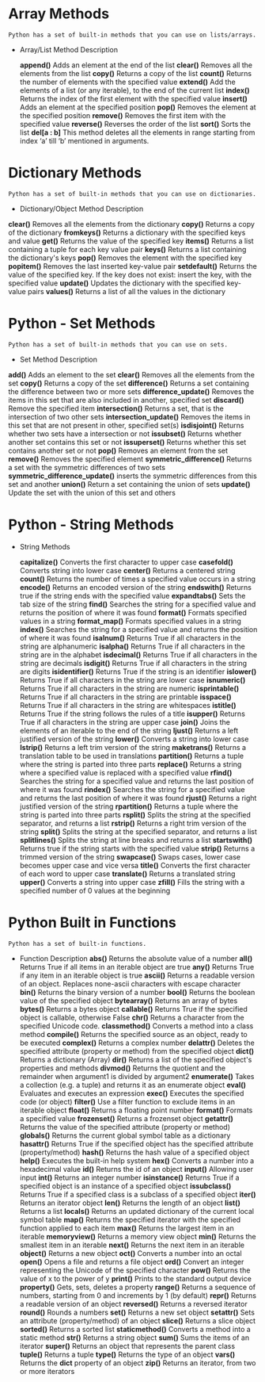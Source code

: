 # Array Methods
    Python has a set of built-in methods that you can use on lists/arrays.

  * Array/List Method Description

    **append()**	Adds an element at the end of the list
    **clear()**	Removes all the elements from the list
    **copy()**	Returns a copy of the list
    **count()**	Returns the number of elements with the specified value
    **extend()**	Add the elements of a list (or any iterable), to the end of the current list
    **index()**	Returns the index of the first element with the specified value
    **insert()**	Adds an element at the specified position
    **pop()**	Removes the element at the specified position
    **remove()**	Removes the first item with the specified value
    **reverse()**	Reverses the order of the list
    **sort()**	Sorts the list
    **del[a : b]** This method deletes all the elements in range starting from index ‘a’ till ‘b’ mentioned in arguments.



# Dictionary Methods
    Python has a set of built-in methods that you can use on dictionaries.

  * Dictionary/Object Method Description

  **clear()** Removes all the elements from the dictionary
  **copy()**	Returns a copy of the dictionary
  **fromkeys()**	Returns a dictionary with the specified keys and value
  **get()**	Returns the value of the specified key
  **items()**	Returns a list containing a tuple for each key value pair
  **keys()**	Returns a list containing the dictionary's keys
  **pop()**	Removes the element with the specified key
  **popitem()**	Removes the last inserted key-value pair
  **setdefault()**	Returns the value of the specified key. If the key does not exist: insert the key, with the specified value
  **update()**	Updates the dictionary with the specified key-value pairs
  **values()**	Returns a list of all the values in the dictionary






# Python - Set Methods
    Python has a set of built-in methods that you can use on sets.

 * Set Method	Description

  **add()**	Adds an element to the set
  **clear()**	Removes all the elements from the set
  **copy()**	Returns a copy of the set
  **difference()**	Returns a set containing the difference between two or more sets
  **difference_update()**	Removes the items in this set that are also included in another, specified set
  **discard()**	Remove the specified item
  **intersection()**	Returns a set, that is the intersection of two other sets
  **intersection_update()**	Removes the items in this set that are not present in other, specified set(s)
  **isdisjoint()**	Returns whether two sets have a intersection or not
  **issubset()**	Returns whether another set contains this set or not
  **issuperset()**	Returns whether this set contains another set or not
  **pop()**	Removes an element from the set
  **remove()**	Removes the specified element
  **symmetric_difference()**	Returns a set with the symmetric differences of two sets
  **symmetric_difference_update()**	inserts the symmetric differences from this set and another
  **union()**	Return a set containing the union of sets
  **update()**	Update the set with the union of this set and others







# Python - String Methods

 * String Methods

   **capitalize()**	Converts the first character to upper case
    **casefold()**	Converts string into lower case
    **center()**	Returns a centered string
    **count()** Returns the number of times a specified value occurs in a string
    **encode()**	Returns an encoded version of the string
    **endswith()**	Returns true if the string ends with the specified value
    **expandtabs()**	Sets the tab size of the string
    **find()**	Searches the string for a specified value and returns the position of where it was found
    **format()**	Formats specified values in a string
    **format_map()**	Formats specified values in a string
    **index()**	Searches the string for a specified value and returns the position of where it was found
    **isalnum()**	Returns True if all characters in the string are alphanumeric
    **isalpha()**	Returns True if all characters in the string are in the alphabet
    **isdecimal()**	Returns True if all characters in the string are decimals
    **isdigit()**	Returns True if all characters in the string are digits
    **isidentifier()**	Returns True if the string is an identifier
    **islower()**	Returns True if all characters in the string are lower case
    **isnumeric()**	Returns True if all characters in the string are numeric
    **isprintable()**	Returns True if all characters in the string are printable
    **isspace()**	Returns True if all characters in the string are whitespaces
    **istitle()**	Returns True if the string follows the rules of a title
    **isupper()**	Returns True if all characters in the string are upper case
    **join()**	Joins the elements of an iterable to the end of the string
    **ljust()**	Returns a left justified version of the string
    **lower()**	Converts a string into lower case
    **lstrip()**	Returns a left trim version of the string
    **maketrans()**	Returns a translation table to be used in translations
    **partition()**	Returns a tuple where the string is parted into three parts
    **replace()**	Returns a string where a specified value is replaced with a specified value
    **rfind()**	Searches the string for a specified value and returns the last position of where it was found
    **rindex()**	Searches the string for a specified value and returns the last position of where it was found
    **rjust()**	Returns a right justified version of the string
    **rpartition()**	Returns a tuple where the string is parted into three parts
    **rsplit()**	Splits the string at the specified separator, and returns a list
    **rstrip()**	Returns a right trim version of the string
    **split()**	Splits the string at the specified separator, and returns a list
    **splitlines()**	Splits the string at line breaks and returns a list
    **startswith()**	Returns true if the string starts with the specified value
    **strip()**	Returns a trimmed version of the string
    **swapcase()**	Swaps cases, lower case becomes upper case and vice versa
    **title()**	Converts the first character of each word to upper case
    **translate()**	Returns a translated string
    **upper()**	Converts a string into upper case
    **zfill()**	Fills the string with a specified number of 0 values at the beginning





# Python Built in Functions
    Python has a set of built-in functions.

  * Function Description
    **abs()**	Returns the absolute value of a number
    **all()**	Returns True if all items in an iterable object are true
    **any()**	Returns True if any item in an iterable object is true
    **ascii()**	Returns a readable version of an object. Replaces none-ascii characters with escape character
    **bin()**	Returns the binary version of a number
    **bool()**	Returns the boolean value of the specified object
    **bytearray()**	Returns an array of bytes
    **bytes()**	Returns a bytes object
    **callable()**	Returns True if the specified object is callable, otherwise False
    **chr()**	Returns a character from the specified Unicode code.
    **classmethod()**	Converts a method into a class method
    **compile()**	Returns the specified source as an object, ready to be executed
    **complex()**	Returns a complex number
    **delattr()**	Deletes the specified attribute (property or method) from the specified object
    **dict()**	Returns a dictionary (Array)
    **dir()**	Returns a list of the specified object's properties and methods
    **divmod()**	Returns the quotient and the remainder when argument1 is divided by argument2
    **enumerate()**	Takes a collection (e.g. a tuple) and returns it as an enumerate object
    **eval()**	Evaluates and executes an expression
    **exec()**	Executes the specified code (or object)
    **filter()**	Use a filter function to exclude items in an iterable object
    **float()**	Returns a floating point number
    **format()**	Formats a specified value
    **frozenset()**	Returns a frozenset object
    **getattr()**	Returns the value of the specified attribute (property or method)
    **globals()**	Returns the current global symbol table as a dictionary
    **hasattr()**	Returns True if the specified object has the specified attribute (property/method)
    **hash()**	Returns the hash value of a specified object
    **help()**	Executes the built-in help system
    **hex()**	Converts a number into a hexadecimal value
    **id()**	Returns the id of an object
    **input()**	Allowing user input
    **int()**	Returns an integer number
    **isinstance()**	Returns True if a specified object is an instance of a specified object
    **issubclass()**	Returns True if a specified class is a subclass of a specified object
    **iter()**	Returns an iterator object
    **len()**	Returns the length of an object
    **list()**	Returns a list
    **locals()**	Returns an updated dictionary of the current local symbol table
    **map()**	Returns the specified iterator with the specified function applied to each item
    **max()**	Returns the largest item in an iterable
    **memoryview()**	Returns a memory view object
    **min()**	Returns the smallest item in an iterable
    **next()**	Returns the next item in an iterable
    **object()**	Returns a new object
    **oct()**	Converts a number into an octal
    **open()**	Opens a file and returns a file object
    **ord()**	Convert an integer representing the Unicode of the specified character
    **pow()**	Returns the value of x to the power of y
    **print()**	Prints to the standard output device
    **property()**	Gets, sets, deletes a property
    **range()**	Returns a sequence of numbers, starting from 0 and increments by 1 (by default)
    **repr()**	Returns a readable version of an object
    **reversed()**	Returns a reversed iterator
    **round()**	Rounds a numbers
    **set()**	Returns a new set object
    **setattr()**	Sets an attribute (property/method) of an object
    **slice()**	Returns a slice object
    **sorted()**	Returns a sorted list
    **staticmethod()**	Converts a method into a static method
    **str()**	Returns a string object
    **sum()**	Sums the items of an iterator
    **super()**	Returns an object that represents the parent class
    **tuple()**	Returns a tuple
    **type()**	Returns the type of an object
    **vars()**	Returns the __dict__ property of an object
    **zip()**	Returns an iterator, from two or more iterators